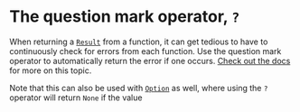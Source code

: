 # The question mark operator, `?`
When returning a [`Result`] from a function, it can get tedious to have to
continuously check for errors from each function. Use the question mark
operator to automatically return the error if one occurs. [Check out the docs][docs]
for more on this topic.

Note that this can also be used with [`Option`] as well, where using the `?`
operator will return `None` if the value 

[docs]: https://doc.rust-lang.org/std/result/index.html#the-question-mark-operator-
[`Option`]: https://doc.rust-lang.org/std/option/index.html
[`Result`]: https://doc.rust-lang.org/std/result/index.html

